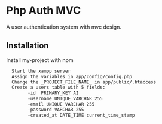 
# Php Auth MVC
A user authentication system with mvc design.




## Installation

Install my-project with npm

```bash
  Start the xampp server
  Assign the variables in app/config/config.php
  Change the _PROJECT_FILE_NAME_ in app/public/.htaccess
  Create a users table with 5 fields:
        -id  PRIMARY_KEY AI
        -username UNIQUE VARCHAR 255
        -email UNIQUE VARCHAR 255
        -password VARCHAR 255
        -created_at DATE_TIME current_time_stamp
```

    
